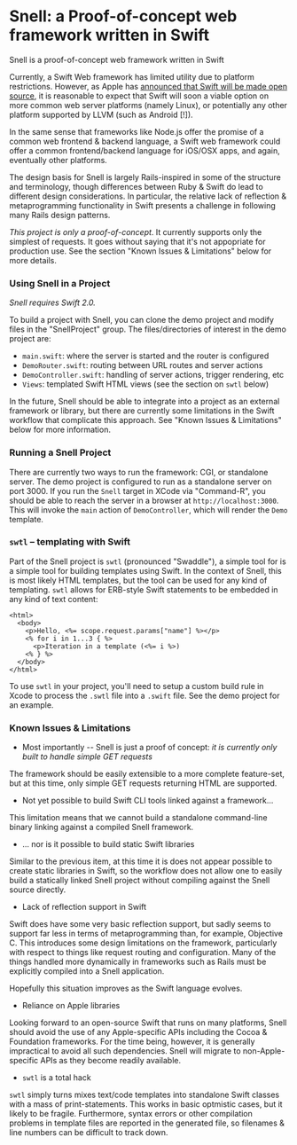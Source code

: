 
# Snell: a Proof-of-concept web framework written in Swift

Snell is a proof-of-concept web framework written in Swift 

Currently, a Swift Web framework has limited utility due to platform restrictions.  However, as Apple has [announced that Swift will be made open source](https://developer.apple.com/swift/), it is reasonable to expect that Swift will soon a viable option on more common web server platforms (namely Linux), or potentially any other platform supported by LLVM (such as Android [!]).

In the same sense that frameworks like Node.js offer the promise of a common web frontend & backend language, a Swift web framework could offer a common frontend/backend language for iOS/OSX apps, and again, eventually other platforms.

The design basis for Snell is largely Rails-inspired in some of the structure and terminology, though differences between Ruby & Swift do lead to different design considerations.  In particular, the relative lack of reflection & metaprogramming functionality in Swift presents a challenge in following many Rails design patterns.

*This project is only a proof-of-concept*.  It currently supports only the simplest of requests.  It goes without saying that it's not appopriate for production use.  See the section "Known Issues & Limitations" below for more details.

### Using Snell in a Project

*Snell requires Swift 2.0.*

To build a project with Snell, you can clone the demo project and modify files in the "SnellProject" group.  The files/directories of interest in the demo project are:

- `main.swift`: where the server is started and the router is configured
- `DemoRouter.swift`: routing between URL routes and server actions
- `DemoController.swift`: handling of server actions, trigger rendering, etc
- `Views`: templated Swift HTML views (see the section on `swtl` below)

In the future, Snell should be able to integrate into a project as an external framework or library, but there are currently some limitations in the Swift workflow that complicate this approach.  See "Known Issues & Limitations" below for more information.

### Running a Snell Project

There are currently two ways to run the framework: CGI, or standalone server.  The demo project is configured to run as a standalone server on port 3000.  If you run the `Snell` target in XCode via "Command-R", you should be able to reach the server in a browser at `http://localhost:3000`.  This will invoke the `main` action of `DemoController`, which will render the `Demo` template.

### `swtl` – templating with Swift

Part of the Snell project is `swtl` (pronounced "Swaddle"), a simple tool for is a simple tool for building templates using Swift.  In the context of Snell, this is most likely HTML templates, but the tool can be used for any kind of templating.  `swtl` allows for ERB-style Swift statements to be embedded in any kind of text content:

```
<html>
  <body>
    <p>Hello, <%= scope.request.params["name"] %></p>
    <% for i in 1...3 { %>
      <p>Iteration in a template (<%= i %>)
    <% } %>
  </body>
</html>
```

To use `swtl` in your project, you'll need to setup a custom build rule in Xcode to process the `.swtl` file into a `.swift` file.  See the demo project for an example.

### Known Issues & Limitations

- Most importantly -- Snell is just a proof of concept: *it is currently only built to handle simple GET requests*

The framework should be easily extensible to a more complete feature-set, but at this time, only simple GET requests returning HTML are supported.

- Not yet possible to build Swift CLI tools linked against a framework...

This limitation means that we cannot build a standalone command-line binary linking against a compiled Snell framework.

- ... nor is it possible to build static Swift libraries

Similar to the previous item, at this time it is does not appear possible to create static libraries in Swift, so the workflow does not allow one to easily build a statically linked Snell project without compiling against the Snell source directly.

- Lack of reflection support in Swift

Swift does have some very basic reflection support, but sadly seems to support far less in terms of metaprogramming than, for example, Objective C.  This introduces some design limitations on the framework, particularly with respect to things like request routing and configuration.  Many of the things handled more dynamically in frameworks such as Rails must be explicitly compiled into a Snell application.

Hopefully this situation improves as the Swift language evolves.

- Reliance on Apple libraries

Looking forward to an open-source Swift that runs on many platforms, Snell should avoid the use of any Apple-specific APIs including the Cocoa & Foundation frameworks.  For the time being, however, it is generally impractical to avoid all such dependencies.  Snell will migrate to non-Apple-specific APIs as they become readily available.

- `swtl` is a total hack

`swtl` simply turns mixes text/code templates into standalone Swift classes with a mass of print-statements.  This works in basic optmistic cases, but it likely to be fragile.  Furthermore, syntax errors or other compilation problems in template files are reported in the generated file, so filenames & line numbers can be difficult to track down.